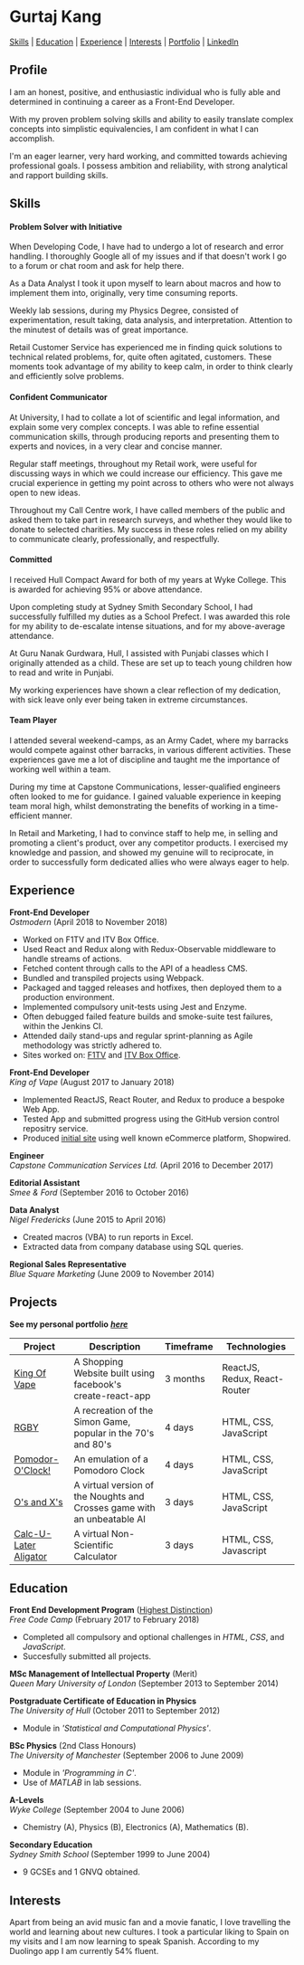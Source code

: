# Gurtaj Kang
[Skills](#skills) | [Education](#education) | [Experience](#experience) | [Interests](#interests) | [Portfolio](https://gurtaj1.github.io/) | [LinkedIn](https://www.linkedin.com/in/gurtaj-singh-kang-6883515b)
## Profile
I am an honest, positive, and enthusiastic individual who is fully able and determined in continuing a career as a Front-End Developer. 

With my proven problem solving skills and ability to easily translate complex concepts into simplistic equivalencies, I am confident in what I can accomplish.

I'm an eager learner, very hard working, and committed towards achieving professional goals. I possess ambition and reliability, with strong analytical and rapport building skills.

## Skills

#### Problem Solver with Initiative

When Developing Code, I have had to undergo a lot of research and error handling. I thoroughly Google all of my issues and if that doesn't work I go to a forum or chat room and ask for help there.

As a Data Analyst I took it upon myself to learn about macros and how to implement them into, originally, very time consuming reports.

Weekly lab sessions, during my Physics Degree, consisted of experimentation, result taking, data analysis, and interpretation. Attention to the minutest of details was of great importance.

Retail Customer Service has experienced me in finding quick solutions to technical related problems, for, quite often agitated, customers. These moments took advantage of my ability to keep calm, in order to think clearly and efficiently solve problems.

#### Confident Communicator

At University, I had to collate a lot of scientific and legal information, and explain some very complex concepts. I was able to refine essential communication skills, through producing reports and presenting them to experts and novices, in a very clear and concise manner.

Regular staff meetings, throughout my Retail work, were useful for discussing ways in which we could increase our efficiency. This gave me crucial experience in getting my point across to others who were not always open to new ideas.

Throughout my Call Centre work, I have called members of the public and asked them to take part in research surveys, and whether they would like to donate to selected charities. My success in these roles relied on my ability to communicate clearly, professionally, and respectfully.

#### Committed

I received Hull Compact Award for both of my years at Wyke College. This is awarded for achieving 95% or above attendance.

Upon completing study at Sydney Smith Secondary School, I had successfully fulfilled my duties as a School Prefect. I was awarded this role for my ability to de-escalate intense situations, and for my above-average attendance.

At Guru Nanak Gurdwara, Hull, I assisted with Punjabi classes which I originally attended as a child. These are set up to teach young children how to read and write in Punjabi.

My working experiences have shown a clear reflection of my dedication, with sick leave only ever being taken in extreme circumstances.

#### Team Player

I attended several weekend-camps, as an Army Cadet, where my barracks would compete against other barracks, in various different activities. These experiences gave me a lot of discipline and taught me the importance of working well within a team.

During my time at Capstone Communications, lesser-qualified engineers often looked to me for guidance. I gained valuable experience in keeping team moral high, whilst demonstrating the benefits of working in a time-efficient manner.

In Retail and Marketing, I had to convince staff to help me, in selling and promoting a client's product, over any competitor products. I exercised my knowledge and passion, and showed my genuine will to reciprocate, in order to successfully form dedicated allies who were always eager to help.

## Experience

**Front-End Developer**  
*Ostmodern* (April 2018 to November 2018)
- Worked on F1TV and ITV Box Office.
- Used React and Redux along with Redux-Observable middleware to handle streams of actions.
- Fetched content through calls to the API of a headless CMS.
- Bundled and transpiled projects using Webpack.
- Packaged and tagged releases and hotfixes, then deployed them to a production environment.
- Implemented compulsory unit-tests using Jest and Enzyme.
- Often debugged failed feature builds and smoke-suite test failures, within the Jenkins CI.
- Attended daily stand-ups and regular sprint-planning as Agile methodology was strictly adhered to.
- Sites worked on: [F1TV](https://f1tv.formula1.com) and [ITV Box Office](https://f1tv.formula1.com).

**Front-End Developer**  
*King of Vape* (August 2017 to January 2018)
- Implemented ReactJS, React Router, and Redux to produce a bespoke Web App.
- Tested App and submitted progress using the GitHub version control repositry service.
- Produced [initial site](https://www.kingofvape.co.uk/) using well known eCommerce platform, Shopwired.

**Engineer**   
*Capstone Communication Services Ltd.* (April 2016 to December 2017)  

**Editorial Assistant**   
*Smee & Ford* (September 2016 to October 2016)  

**Data Analyst**   
*Nigel Fredericks* (June 2015 to April 2016)  
- Created macros (VBA) to run reports in Excel.
- Extracted data from company database using SQL queries.

**Regional Sales Representative**   
*Blue Square Marketing* (June 2009 to November 2014)  

## Projects
**See my personal portfolio** ***[here](https://gurtaj1.github.io/)***

|Project|Description|Timeframe|Technologies|
|---|---|---|---|
|[King Of Vape](https://gurtaj1.github.io/KOV/)|A Shopping Website built using facebook's create-react-app|3 months|ReactJS, Redux, React-Router|
|[RGBY](https://gurtaj1.github.io/rgby/)|A recreation of the Simon Game, popular in the 70's and 80's|4 days|HTML, CSS, JavaScript|
|[Pomodor-O'Clock!](https://gurtaj1.github.io/pomodoro/)|An emulation of a Pomodoro Clock|4 days|HTML, CSS, JavaScript|
|[O's and X's](https://gurtaj1.github.io/osandxs/)|A virtual version of the Noughts and Crosses game with an unbeatable AI|3 days|HTML, CSS, JavaScript|
|[Calc-U-Later Aligator](https://gurtaj1.github.io/calculator/)|A virtual Non-Scientific Calculator|3 days|HTML, CSS, Javascript|

## Education

**Front End Development Program** ([Highest Distinction](https://www.freecodecamp.org/gurtaj1/front-end-certification))  
*Free Code Camp* (February 2017 to February 2018)  
-  Completed all compulsory and optional challenges in *HTML*, *CSS*, and *JavaScript*.
-  Succesfully submitted all projects.

**MSc Management of Intellectual Property** (Merit)  
*Queen Mary University of London* (September 2013 to September 2014)  

**Postgraduate Certificate of Education in Physics**  
*The University of Hull* (October 2011 to September 2012)  
-  Module in *'Statistical and Computational Physics'*.

**BSc Physics** (2nd Class Honours)  
*The University of Manchester* (September 2006 to June 2009)  
-  Module in *'Programming in C'*.
-  Use of *MATLAB* in lab sessions.

**A-Levels**  
*Wyke College* (September 2004 to June 2006)  
-  Chemistry (A), Physics (B), Electronics (A), Mathematics (B).

**Secondary Education**  
*Sydney Smith School* (September 1999 to June 2004)  
-  9 GCSEs and 1 GNVQ obtained.

## Interests
Apart from being an avid music fan and a movie fanatic, I love travelling the world and learning about new cultures. I took a particular liking to Spain on my visits and I am now learning to speak Spanish. According to my Duolingo app I am currently 54% fluent.
